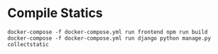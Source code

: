 # Compile Statics
`docker-compose -f docker-compose.yml run frontend npm run build`
`docker-compose -f docker-compose.yml run django python manage.py collectstatic`
